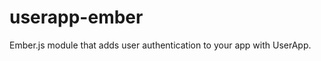 userapp-ember
=============

Ember.js module that adds user authentication to your app with UserApp.
